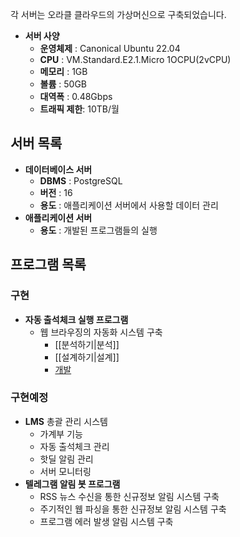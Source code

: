 각 서버는 오라클 클라우드의 가상머신으로 구축되었습니다.
- **서버 사양**
	- **운영체제** : Canonical Ubuntu 22.04
	- **CPU** : VM.Standard.E2.1.Micro 1OCPU(2vCPU)
	- **메모리** : 1GB
	- **볼륨** : 50GB
	- **대역폭** : 0.48Gbps
	- **트래픽 제한**: 10TB/월
## 서버 목록
- **데이터베이스 서버**  
	- **DBMS** : PostgreSQL
	- **버전** : 16
	- **용도** : 애플리케이션 서버에서 사용할 데이터 관리
- **애플리케이션 서버**  
	- **용도** : 개발된 프로그램들의 실행

## 프로그램 목록
### 구현
- **자동 출석체크 실행 프로그램**  
	- 웹 브라우징의 자동화 시스템 구축
		- [[분석하기|분석]]
		- [[설계하기|설계]]
		- [개발](https://github.com/freerer2/attendance_app)
	
### 구현예정
- **LMS**  총괄 관리 시스템
	- 가계부 기능
	- 자동 출석체크 관리
	- 핫딜 알림 관리
	- 서버 모니터링
- **텔레그램 알림 봇 프로그램**  
	- RSS 뉴스 수신을 통한 신규정보 알림 시스템 구축
	- 주기적인 웹 파싱을 통한 신규정보 알림 시스템 구축
	- 프로그램 에러 발생 알림 시스템 구축